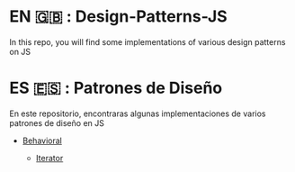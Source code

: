 # EN :uk: : Design-Patterns-JS 

In this repo, you will find some implementations of various design patterns on JS
    
# ES :es: : Patrones de Diseño

En este repositorio, encontraras algunas implementaciones de varios patrones de diseño en JS


- [Behavioral](https://github.com/JoshuaPCruz/Design-Patterns-JS/tree/master/Behavioral)

    - [Iterator](https://github.com/JoshuaPCruz/Design-Patterns-JS/blob/master/Behavioral/iterator.js)

